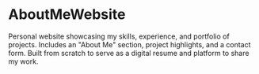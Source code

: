 # AboutMeWebsite
Personal website showcasing my skills, experience, and portfolio of projects. Includes an "About Me" section, project highlights, and a contact form. Built from scratch to serve as a digital resume and platform to share my work.
